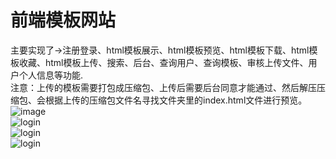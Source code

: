 # 前端模板网站

主要实现了->注册登录、html模板展示、html模板预览、html模板下载、html模板收藏、html模板上传、搜索、后台、查询用户、查询模板、审核上传文件、用户个人信息等功能.  
注意：上传的模板需要打包成压缩包、上传后需要后台同意才能通过、然后解压压缩包、会根据上传的压缩包文件名寻找文件夹里的index.html文件进行预览。  
![image](https://github.com/a1005782183/zhizhutemplate/tree/master/screenshots/aaa.jpg)  
![login](https://github.com/a1005782183/zhizhutemplate/tree/master/screenshots/detail.jpg)  
![login](https://github.com/a1005782183/zhizhutemplate/tree/master/screenshots/login.jpg)  
![login](https://github.com/a1005782183/zhizhutemplate/tree/master/screenshots/yulan.jpg)  

